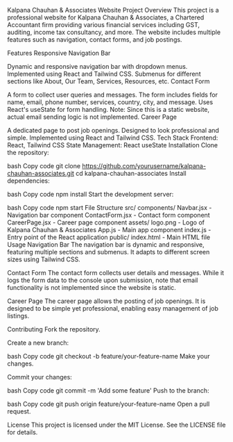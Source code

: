 Kalpana Chauhan & Associates Website
Project Overview
This project is a professional website for Kalpana Chauhan & Associates, a Chartered Accountant firm providing various financial services including GST, auditing, income tax consultancy, and more. The website includes multiple features such as navigation, contact forms, and job postings.

Features
Responsive Navigation Bar

Dynamic and responsive navigation bar with dropdown menus.
Implemented using React and Tailwind CSS.
Submenus for different sections like About, Our Team, Services, Resources, etc.
Contact Form

A form to collect user queries and messages.
The form includes fields for name, email, phone number, services, country, city, and message.
Uses React's useState for form handling.
Note: Since this is a static website, actual email sending logic is not implemented.
Career Page

A dedicated page to post job openings.
Designed to look professional and simple.
Implemented using React and Tailwind CSS.
Tech Stack
Frontend: React, Tailwind CSS
State Management: React useState
Installation
Clone the repository:

bash
Copy code
git clone https://github.com/yourusername/kalpana-chauhan-associates.git
cd kalpana-chauhan-associates
Install dependencies:

bash
Copy code
npm install
Start the development server:

bash
Copy code
npm start
File Structure
src/
components/
Navbar.jsx - Navigation bar component
ContactForm.jsx - Contact form component
CareerPage.jsx - Career page component
assets/
logo.png - Logo of Kalpana Chauhan & Associates
App.js - Main app component
index.js - Entry point of the React application
public/
index.html - Main HTML file
Usage
Navigation Bar
The navigation bar is dynamic and responsive, featuring multiple sections and submenus. It adapts to different screen sizes using Tailwind CSS.

Contact Form
The contact form collects user details and messages. While it logs the form data to the console upon submission, note that email functionality is not implemented since the website is static.

Career Page
The career page allows the posting of job openings. It is designed to be simple yet professional, enabling easy management of job listings.

Contributing
Fork the repository.

Create a new branch:

bash
Copy code
git checkout -b feature/your-feature-name
Make your changes.

Commit your changes:

bash
Copy code
git commit -m 'Add some feature'
Push to the branch:

bash
Copy code
git push origin feature/your-feature-name
Open a pull request.

License
This project is licensed under the MIT License. See the LICENSE file for details.
